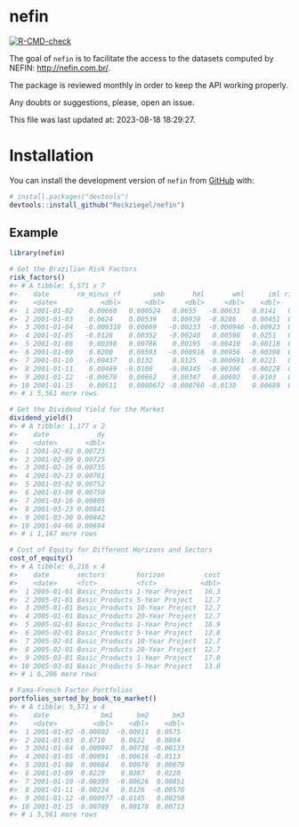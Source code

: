 
<!-- README.md is generated from README.Rmd. Please edit that file -->

# nefin

<!-- badges: start -->

[![R-CMD-check](https://github.com/Reckziegel/nefin/actions/workflows/R-CMD-check.yaml/badge.svg)](https://github.com/Reckziegel/nefin/actions/workflows/R-CMD-check.yaml)

<!-- badges: end -->

The goal of `nefin` is to facilitate the access to the datasets computed
by NEFIN: <http://nefin.com.br/>.

The package is reviewed monthly in order to keep the API working
properly.

Any doubts or suggestions, please, open an issue.

This file was last updated at: 2023-08-18 18:29:27.

# Installation

You can install the development version of `nefin` from
[GitHub](https://github.com/) with:

``` r
# install.packages("devtools")
devtools::install_github("Reckziegel/nefin")
```

## Example

``` r
library(nefin)

# Get the Brazilian Risk Factors
risk_factors()
#> # A tibble: 5,571 x 7
#>    date       rm_minus_rf        smb       hml       wml      iml risk_free
#>    <date>           <dbl>      <dbl>     <dbl>     <dbl>    <dbl>     <dbl>
#>  1 2001-01-02    0.00660   0.000524   0.0655   -0.00631   0.0141   0.000579
#>  2 2001-01-03    0.0624    0.00539    0.00939  -0.0286    0.00451  0.000577
#>  3 2001-01-04   -0.000310  0.00669   -0.00233  -0.000946 -0.00923  0.000574
#>  4 2001-01-05   -0.0128    0.00352   -0.00240   0.00598   0.0251   0.000573
#>  5 2001-01-08    0.00398   0.00788    0.00195  -0.00410  -0.00118  0.000573
#>  6 2001-01-09    0.0200    0.00593   -0.000916  0.00956  -0.00398  0.000570
#>  7 2001-01-10   -0.00437   0.0132     0.0125   -0.000691  0.0221   0.000570
#>  8 2001-01-11    0.00469  -0.0108    -0.00345  -0.00306  -0.00228  0.000568
#>  9 2001-01-12   -0.00678   0.00662    0.00347   0.00602   0.0103   0.000567
#> 10 2001-01-15    0.00511   0.0000672 -0.000760 -0.0138    0.00689  0.000566
#> # i 5,561 more rows

# Get the Dividend Yield for the Market
dividend_yield()
#> # A tibble: 1,177 x 2
#>    date            dy
#>    <date>       <dbl>
#>  1 2001-02-02 0.00723
#>  2 2001-02-09 0.00725
#>  3 2001-02-16 0.00735
#>  4 2001-02-23 0.00761
#>  5 2001-03-02 0.00752
#>  6 2001-03-09 0.00750
#>  7 2001-03-16 0.00805
#>  8 2001-03-23 0.00841
#>  9 2001-03-30 0.00842
#> 10 2001-04-06 0.00694
#> # i 1,167 more rows

# Cost of Equity for Different Horizons and Sectors
cost_of_equity()
#> # A tibble: 6,216 x 4
#>    date       sectors        horizon          cost
#>    <date>     <fct>          <fct>           <dbl>
#>  1 2005-01-01 Basic_Products 1-Year Project   16.3
#>  2 2005-01-01 Basic_Products 5-Year Project   12.7
#>  3 2005-01-01 Basic_Products 10-Year Project  12.7
#>  4 2005-01-01 Basic_Products 20-Year Project  12.7
#>  5 2005-02-01 Basic_Products 1-Year Project   16.9
#>  6 2005-02-01 Basic_Products 5-Year Project   12.8
#>  7 2005-02-01 Basic_Products 10-Year Project  12.7
#>  8 2005-02-01 Basic_Products 20-Year Project  12.7
#>  9 2005-03-01 Basic_Products 1-Year Project   17.0
#> 10 2005-03-01 Basic_Products 5-Year Project   13.0
#> # i 6,206 more rows

# Fama-French Factor Portfolios
portfolios_sorted_by_book_to_market()
#> # A tibble: 5,571 x 4
#>    date             bm1      bm2      bm3
#>    <date>         <dbl>    <dbl>    <dbl>
#>  1 2001-01-02 -0.00802  -0.00911  0.0575 
#>  2 2001-01-03  0.0710    0.0622   0.0804 
#>  3 2001-01-04  0.000997  0.00738 -0.00133
#>  4 2001-01-05 -0.00891  -0.00616 -0.0113 
#>  5 2001-01-08  0.00684   0.00976  0.00879
#>  6 2001-01-09  0.0229    0.0287   0.0220 
#>  7 2001-01-10 -0.00395  -0.00626  0.00851
#>  8 2001-01-11 -0.00224   0.0126  -0.00570
#>  9 2001-01-12 -0.000977 -0.0145   0.00250
#> 10 2001-01-15  0.00789   0.00178  0.00713
#> # i 5,561 more rows
```
